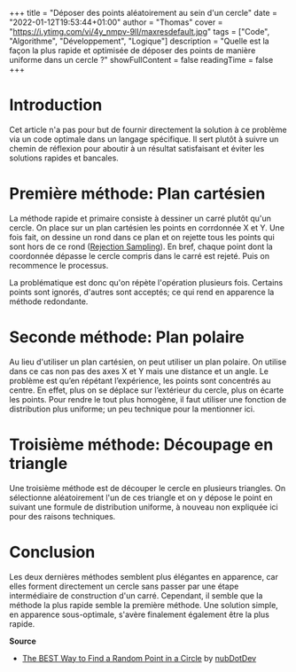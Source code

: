 +++
title = "Déposer des points aléatoirement au sein d'un cercle"
date = "2022-01-12T19:53:44+01:00"
author = "Thomas"
cover = "https://i.ytimg.com/vi/4y_nmpv-9lI/maxresdefault.jpg"
tags = ["Code", "Algorithme", "Développement", "Logique"]
description = "Quelle est la façon la plus rapide et optimisée de déposer des points de manière uniforme dans un cercle ?"
showFullContent = false
readingTime = false
+++

# Introduction

Cet article n'a pas pour but de fournir directement la solution à ce problème via un code optimale dans un langage spécifique. Il sert plutôt à suivre un chemin de réflexion pour aboutir à un résultat satisfaisant et éviter les solutions rapides et bancales.

# Première méthode: Plan cartésien

La méthode rapide et primaire consiste à dessiner un carré plutôt qu'un cercle. On place sur un plan cartésien les points en corrdonnée X et Y. Une fois fait, on dessine un rond dans ce plan et on rejette tous les points qui sont hors de ce rond ([Rejection Sampling](https://en.wikipedia.org/wiki/Rejection_sampling)). En bref, chaque point dont la coordonnée dépasse le cercle compris dans le carré est rejeté. Puis on recommence le processus.

La problématique est donc qu'on répète l'opération plusieurs fois. Certains points sont ignorés, d'autres sont acceptés; ce qui rend en apparence la méthode redondante.

# Seconde méthode: Plan polaire

Au lieu d'utiliser un plan cartésien, on peut utiliser un plan polaire. On utilise dans ce cas non pas des axes X et Y mais une distance et un angle. Le problème est qu’en répétant l’expérience, les points sont concentrés au centre. En effet, plus on se déplace sur l’extérieur du cercle, plus on écarte les points. Pour rendre le tout plus homogène, il faut utiliser une fonction de distribution plus uniforme; un peu technique pour la mentionner ici.

# Troisième méthode: Découpage en triangle

Une troisième méthode est de découper le cercle en plusieurs triangles. On sélectionne aléatoirement l'un de ces triangle et on y dépose le point en suivant une formule de distribution uniforme, à nouveau non expliquée ici pour des raisons techniques.

# Conclusion

Les deux dernières méthodes semblent plus élégantes en apparence, car elles forment directement un cercle sans passer par une étape intermédiaire de construction d'un carré. Cependant, il semble que la méthode la plus rapide semble la première méthode. Une solution simple, en apparence sous-optimale, s'avère finalement également être la plus rapide.

**Source**

- [The BEST Way to Find a Random Point in a Circle](https://www.youtube.com/watch?v=4y_nmpv-9lI) by [nubDotDev](https://www.youtube.com/channel/UC1tozVUXyve6pkAv6gtcrQQ)
